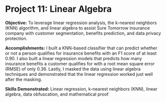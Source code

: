# Project 11: Linear Algebra
 
**Objective:** To leverage linear regression analysis, the k-nearest neighbors (KNN) algorithm, and linear algebra to assist Sure Tomorrow insurance company with customer segmentation, benefits prediction, and data privacy protection.

**Accomplishments:** I built a KNN-based classifier that can predict whether or not a person qualifies for insurance benefits with an F1 score of at least 0.90. I also built a linear regression models that predicts how many insurance benefits a customer qualifies for with a root mean square error (RMSE) of only 0.36. Lastly, I masked the data using linear algebra techniques and demonstrated that the linear regression worked just well after the masking.

**Skills Demonstrated:** Linear regression, k-nearest neighbors (KNN), linear algebra, data obfuscation, and mathematical proof
